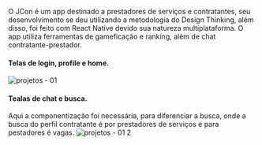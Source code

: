 
O JCon é um app destinado a prestadores de serviços e contratantes, seu desenvolvimento se deu utilizando a metodologia do Design Thinking, além disso, 
foi feito com React Native devido sua natureza multiplataforma. O app utiliza ferramentas de gameficação e ranking, além de chat contratante-prestador.

#### Telas de login, profile e home.
![projetos - 01](https://github.com/user-attachments/assets/abfbf091-374e-410b-9974-1312430059de)

#### Tealas de chat e busca.
Aqui a componentização foi necessária, para diferenciar a busca, onde a busca do perfil contratante é por prestadores de serviços e para pestadores é vagas.
![projetos - 01 2](https://github.com/user-attachments/assets/5406a31a-1b87-4463-87dc-7469abe537c6)
